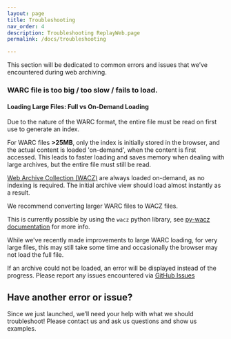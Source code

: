 ```yaml
---
layout: page
title: Troubleshooting
nav_order: 4
description: Troubleshooting ReplayWeb.page
permalink: /docs/troubleshooting

---
```


This section will be dedicated to common errors and issues that we’ve encountered during web archiving.

### WARC file is too big / too slow / fails to load.
#### Loading Large Files: Full vs On-Demand Loading

Due to the nature of the WARC format, the entire file must be read on first use to generate an index.

For WARC files **>25MB**, only the index is initially stored in the browser, and the actual content is loaded 'on-demand',
when the content is first accessed. This leads to faster loading and saves memory when dealing with large archives, but the entire
file must still be read.

[Web Archive Collection (WACZ)](wacz-format) are always loaded on-demand, as no indexing is required.
The initial archive view should load almost instantly as a result.

We recommend converting larger WARC files to WACZ files.

This is currently possible by using the `wacz` python library, see [py-wacz documentation](https://github.com/webrecorder/py-wacz)
for more info.

While we've recently made improvements to large WARC loading, for very large files, this may still take some time and occasionally the browser may not load the full file.

If an archive could not be loaded, an error will be displayed instead of the progress.
Please report any issues encountered via [GitHub Issues](https://github.com/webrecorder/replayweb.page/issues)

## Have another error or issue?
Since we just launched, we’ll need your help with what we should troubleshoot! Please contact us and ask us questions and show us examples.
